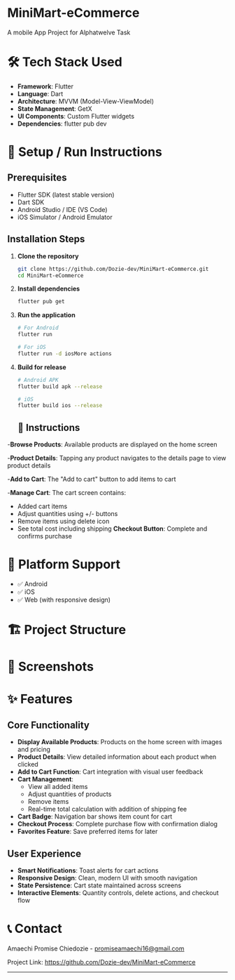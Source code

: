 # MiniMart-eCommerce
A mobile App Project for Alphatwelve Task

# 🛠️ Tech Stack Used 

- **Framework**: Flutter
- **Language**: Dart
- **Architecture**: MVVM (Model-View-ViewModel)
- **State Management**: GetX
- **UI Components**: Custom Flutter widgets
- **Dependencies**: flutter pub dev

# 🚀 Setup / Run Instructions

## Prerequisites
- Flutter SDK (latest stable version)
- Dart SDK
- Android Studio / IDE (VS Code)
- iOS Simulator / Android Emulator

## Installation Steps

1. **Clone the repository**
   ```bash
   git clone https://github.com/Dozie-dev/MiniMart-eCommerce.git
   cd MiniMart-eCommerce
   ```

2. **Install dependencies**
   ```bash
   flutter pub get
   ```

3. **Run the application**
   ```bash
   # For Android
   flutter run

   # For iOS
   flutter run -d iosMore actions

4. **Build for release**
   ```bash
   # Android APK
   flutter build apk --release

   # iOS
   flutter build ios --release
   ```

   ## 🎯 Instructions

 -**Browse Products**: Available products are displayed on the home screen 
 
 -**Product Details**: Tapping any product navigates to the details page to view product details
 
 -**Add to Cart**: The "Add to cart" button to add items to cart
 
 -**Manage Cart**: The cart screen contains:
   - Added cart items
   - Adjust quantities using +/- buttons
   - Remove items using delete icon
   - See total cost including shipping
 **Checkout Button**: Complete and confirms purchase

   # 📱 Platform Support

- ✅ Android
- ✅ iOS
- ✅ Web (with responsive design)


# 🏗️ Project Structure




# 📱 Screenshots


# ✨ Features

## Core Functionality
- **Display Available Products**: Products on the home screen with images and pricing
- **Product Details**: View detailed information about each product when clicked
- **Add to Cart Function**: Cart integration with visual user feedback
- **Cart Management**: 
  - View all added items
  - Adjust quantities of products
  - Remove items 
  - Real-time total calculation with addition of shipping fee 
- **Cart Badge**: Navigation bar shows item count for cart
- **Checkout Process**: Complete purchase flow with confirmation dialog
- **Favorites Feature**: Save preferred items for later

## User Experience
- **Smart Notifications**: Toast alerts for cart actions
- **Responsive Design**: Clean, modern UI with smooth navigation
- **State Persistence**: Cart state maintained across screens
- **Interactive Elements**: Quantity controls, delete actions, and checkout flow


# 📞 Contact

Amaechi Promise Chiedozie - promiseamaechi16@gmail.com

Project Link: https://github.com/Dozie-dev/MiniMart-eCommerce

---
